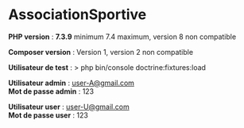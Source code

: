 # AssociationSportive

**PHP version** : **7.3.9** minimum 7.4 maximum, version 8 non compatible  

**Composer version** : Version 1, version 2 non compatible

**Utilisateur de test** : > php bin/console doctrine:fixtures:load  
  
**Utilisateur admin** : user-A@gmail.com  
**Mot de passe admin** : 123  
  
**Utilisateur user** : user-U@gmail.com  
**Mot de passe user** : 123
